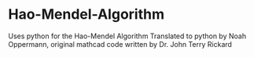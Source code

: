 # Hao-Mendel-Algorithm
Uses python for the Hao-Mendel Algorithm
Translated to python by Noah Oppermann, original mathcad code written by Dr. John Terry Rickard
